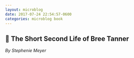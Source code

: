 ```yaml
---
layout: microblog
date: 2017-07-24 22:54:57-0600
categories: microblog book
---
```

## 📖 The Short Second Life of Bree Tanner
*By Stephenie Meyer*